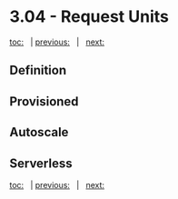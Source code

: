 # 3.04 - Request Units

[toc:](June_2021.md) &nbsp; | [previous:](3_03_partitioning.md) &nbsp; | &nbsp; [next:](3_05_multi_region.md)


## Definition




## Provisioned




## Autoscale




## Serverless





[toc:](June_2021.md) &nbsp; | [previous:](3_03_partitioning.md) &nbsp; | &nbsp; [next:](3_05_multi_region.md)